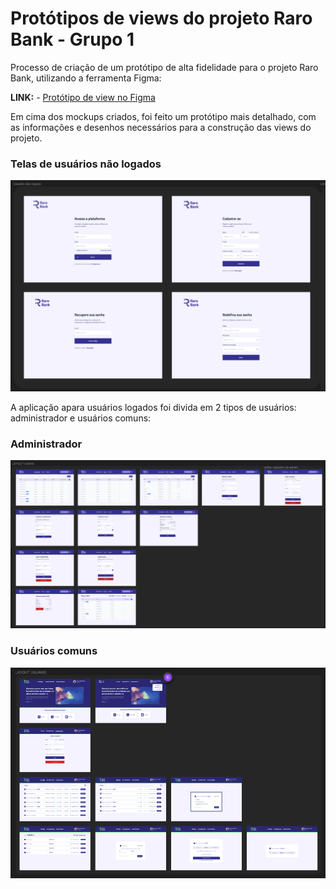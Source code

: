 # Protótipos de views do projeto Raro Bank - Grupo 1

Processo de criação de um protótipo de alta fidelidade para o projeto Raro Bank, utilizando a ferramenta Figma:

**LINK:** - [Protótipo de view no Figma](https://www.figma.com/file/9Qh0FAv4BoUbGXp8jrJRqT/RaroBank?type=design&node-id=0-1&t=jmcZAzVcD5TiKnrf-0)

Em cima dos mockups criados, foi feito um protótipo mais detalhado, com as informações e desenhos necessários para a construção das views do projeto.

### Telas de usuários não logados

![Tela de login](.gitlab/screenshots/../../screenshots/figma/telas_usuarios_nao_logado.png)

A aplicação apara usuários logados foi divida em 2 tipos de usuários: administrador e usuários comuns:

### Administrador

![Tela de login](.gitlab/screenshots/../../screenshots/figma/telas_administrativo.png)

### Usuários comuns

![Tela de login](.gitlab/screenshot/figma/../../../screenshots/figma/telas_usuarios_logados.png)
